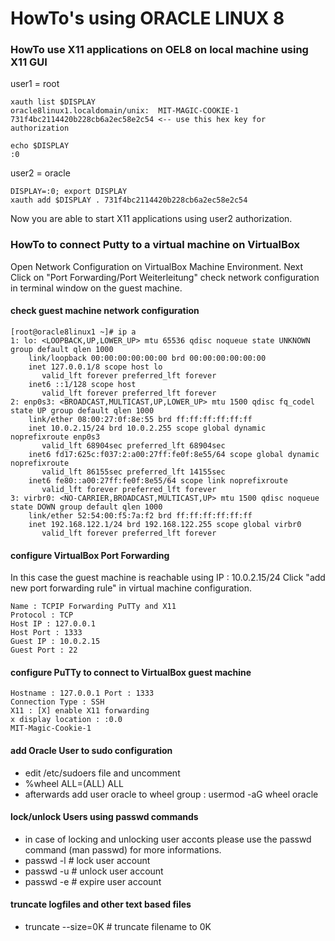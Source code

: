 # HowTo's using ORACLE LINUX 8

### HowTo use X11 applications on OEL8 on local machine using X11 GUI

user1 = root

```
xauth list $DISPLAY
oracle8linux1.localdomain/unix:  MIT-MAGIC-COOKIE-1  731f4bc2114420b228cb6a2ec58e2c54 <-- use this hex key for authorization

echo $DISPLAY
:0
```

user2 = oracle

```
DISPLAY=:0; export DISPLAY
xauth add $DISPLAY . 731f4bc2114420b228cb6a2ec58e2c54
```
Now you are able to start X11 applications using user2 authorization.

### HowTo to connect Putty to a virtual machine on VirtualBox 

Open Network Configuration on VirtualBox Machine Environment.
Next Click on "Port Forwarding/Port Weiterleitung"
check network configuration in terminal window on the guest machine.

#### check guest machine network configuration
```
[root@oracle8linux1 ~]# ip a
1: lo: <LOOPBACK,UP,LOWER_UP> mtu 65536 qdisc noqueue state UNKNOWN group default qlen 1000
    link/loopback 00:00:00:00:00:00 brd 00:00:00:00:00:00
    inet 127.0.0.1/8 scope host lo
       valid_lft forever preferred_lft forever
    inet6 ::1/128 scope host
       valid_lft forever preferred_lft forever
2: enp0s3: <BROADCAST,MULTICAST,UP,LOWER_UP> mtu 1500 qdisc fq_codel state UP group default qlen 1000
    link/ether 08:00:27:0f:8e:55 brd ff:ff:ff:ff:ff:ff
    inet 10.0.2.15/24 brd 10.0.2.255 scope global dynamic noprefixroute enp0s3
       valid_lft 68904sec preferred_lft 68904sec
    inet6 fd17:625c:f037:2:a00:27ff:fe0f:8e55/64 scope global dynamic noprefixroute
       valid_lft 86155sec preferred_lft 14155sec
    inet6 fe80::a00:27ff:fe0f:8e55/64 scope link noprefixroute
       valid_lft forever preferred_lft forever
3: virbr0: <NO-CARRIER,BROADCAST,MULTICAST,UP> mtu 1500 qdisc noqueue state DOWN group default qlen 1000
    link/ether 52:54:00:f5:7a:f2 brd ff:ff:ff:ff:ff:ff
    inet 192.168.122.1/24 brd 192.168.122.255 scope global virbr0
       valid_lft forever preferred_lft forever
```
#### configure VirtualBox Port Forwarding

In this case the guest machine is reachable using IP : 10.0.2.15/24
Click "add new port forwarding rule" in virtual machine configuration.

```
Name : TCPIP Forwarding PuTTy and X11
Protocol : TCP
Host IP : 127.0.0.1
Host Port : 1333
Guest IP : 10.0.2.15
Guest Port : 22
```

#### configure PuTTy to connect to VirtualBox guest machine

```
Hostname : 127.0.0.1 Port : 1333
Connection Type : SSH
X11 : [X] enable X11 forwarding
x display location : :0.0
MIT-Magic-Cookie-1
```
#### add Oracle User to sudo configuration 

- edit /etc/sudoers file and uncomment
- %wheel  ALL=(ALL)       ALL
- afterwards add user oracle to wheel group : usermod -aG wheel oracle

#### lock/unlock Users using passwd commands

- in case of locking and unlocking user acconts please use the passwd command (man passwd) for more informations.
- passwd -l <user> # lock user account
- passwd -u <user> # unlock user account
- passwd -e <user> # expire user account

#### truncate logfiles and other text based files

- truncate --size=0K <filename> # truncate filename to 0K





